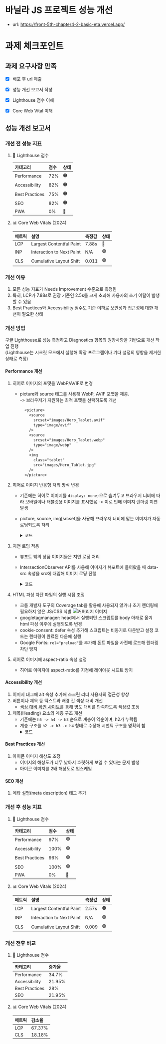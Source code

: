 # 바닐라 JS 프로젝트 성능 개선

- url: https://front-5th-chapter4-2-basic-eta.vercel.app/

# 과제 체크포인트

## 과제 요구사항 만족

- [x] 배포 후 url 제출
- [x] 성능 개선 보고서 작성

- [x] Lighthouse 점수 이해
- [x] Core Web Vital 이해

## 성능 개선 보고서

### 개선 전 성능 지표

1. 🎯 Lighthouse 점수

   | 카테고리       | 점수 | 상태 |
   | -------------- | ---- | ---- |
   | Performance    | 72%  | 🟠   |
   | Accessibility  | 82%  | 🟠   |
   | Best Practices | 75%  | 🟠   |
   | SEO            | 82%  | 🟠   |
   | PWA            | 0%   | 🔴   |

2. 📊 Core Web Vitals (2024)

   | 메트릭 | 설명                      | 측정값 | 상태 |
   | ------ | ------------------------- | ------ | ---- |
   | LCP    | Largest Contentful Paint  | 7.88s  | 🔴   |
   | INP    | Interaction to Next Paint | N/A    | 🟢   |
   | CLS    | Cumulative Layout Shift   | 0.011  | 🟢   |

### 개선 이유

1. 모든 성능 지표가 Needs Improvement 수준으로 측정됨
2. 특히, LCP가 7.88s로 권장 기준인 2.5s를 크게 초과해 사용자의 초기 이탈이 발생할 수 있음
3. Best Practices와 Accessibility 점수도 기준 이하로 보안성과 접근성에 대한 개선이 필요한 상태

### 개선 방법

구글 Lighthouse로 성능 측정하고 Diagnostics 항목의 권장사항을 기반으로 개선 작업 진행  
(Lighthouse는 시크릿 모드에서 실행해 확장 프로그램이나 기타 설정의 영향을 제거한 상태로 측정)

#### Performance 개선

1.  히어로 이미지의 포맷을 WebP/AVIF로 변경
    - picture와 source 태그를 사용해 WebP, AVIF 포맷을 제공.  
      -> 브라우저가 지원하는 최적 포맷을 선택하도록 개선
      ```
        <picture>
          <source
            srcset="images/Hero_Tablet.avif"
            type="image/avif"
          />
          <source
            srcset="images/Hero_Tablet.webp"
            type="image/webp"
          />
          <img
            class="tablet"
            src="images/Hero_Tablet.jpg"
          />
        </picture>
      ```
2.  히어로 이미지 반응형 처리 방식 변경

    - 기존에는 히어로 이미지를 `display: none;`으로 숨겨두고 브라우저 너비에 따라 모바일이나 태블릿용 이미지를 표시했음
      -> 이로 인해 이미지 렌더링 지연 발생
    - picture, source, img[srcset]을 사용해 브라우저 너비에 맞는 이미지가 자동 로딩되도록 처리
      <details>
        <summary>코드</summary>

          <picture>
            <source
              srcset="images/Hero_Mobile.avif"
              media="(max-width: 576px)"
              type="image/avif"
            />
            <source
              srcset="images/Hero_Tablet.avif"
              media="(max-width: 960px)"
              type="image/avif"
            />
            <source
              srcset="images/Hero_Desktop.avif"
              media="(min-width: 961px)"
              type="image/avif"
            />
            <source
              srcset="images/Hero_Mobile.webp"
              media="(max-width: 576px)"
              type="image/webp"
            />
            <source
              srcset="images/Hero_Tablet.webp"
              media="(max-width: 960px)"
              type="image/webp"
            />
            <source
              srcset="images/Hero_Desktop.webp"
              media="(min-width: 961px)"
              type="image/webp"
            />
            <img
              srcset="images/Hero_Mobile.jpg 576w, images/Hero_Tablet.jpg 960w"
              src="images/Hero_Desktop.jpg"
            />
          </picture>

      </details>

3.  지연 로딩 적용

    - 뷰포트 밖의 상품 이미지들은 지연 로딩 처리
    - IntersectionObserver API를 사용해 이미지가 뷰포트에 들어왔을 때 data-src 속성을 src에 대입해 이미지 로딩 진행
      <details>
        <summary>코드</summary>

      ```

      function lazyLoadProductImages() {
        const options = {
          root: document.querySelector('#all-products'),
        };

        const observer = new IntersectionObserver((entries, observer) => {
          entries.forEach((entry) => {
            if (entry.isIntersecting) {
              entry.target.src = entry.target.dataset.src;
              observer.unobserve(entry.target);
            }
          });
        }, options);
        const targets = document.querySelectorAll(
          '#all-products .product-picture img',
        );

        targets.forEach((img) => {
          observer.observe(img);
        });
      }
      ```

      </details>

4.  HTML 파싱 차단 파일의 실행 시점 조정

    - 크롬 개발자 도구의 Coverage tab을 활용해 사용되지 않거나 초기 렌더링에 필요하지 않은 JS/CSS 식별
      ![커버리지 이미지](https://github.com/user-attachments/assets/4650e209-0d5f-4a25-a2e7-273f59c04e47)
    - googletagmanager: head에서 실행되던 스크립트를 body 아래로 옮겨 html 파싱 이후에 실행되도록 변경
    - cookie-consent: defer 속성 추가해 스크립트는 비동기로 다운받고 설정 코드는 렌더링이 완료된 다음에 실행
    - Google Fonts: `rel="preload"`를 추가해 폰트 파일을 사전에 로드해 렌더링 차단 방지

5.  히어로 이미지에 aspect-ratio 속성 설정
    - 히어로 이미지에 aspect-ratio를 지정해 레이아웃 시프트 방지

#### Accessibility 개선

1. 이미지 태그에 alt 속성 추가해 스크린 리더 사용자의 접근성 향상
2. 버튼이나 제목 등 텍스트와 배경 간 색상 대비 개선
   - [색상 대비 확인 사이트](https://dequeuniversity.com/rules/axe/4.10/color-contrast)를 통해 명도 대비를 만족하도록 색상값 조정
3. 제목(Heading) 요소의 계층 구조 개선
   - 기존에는 `h5 -> h4 -> h3` 순으로 계층이 역순이며, h2가 누락됨
   - 계층 구조를 `h2 -> h3 -> h4` 형태로 수정해 시맨틱 구조를 명확히 함
      <details>
        <summary>코드</summary>
          <div class="product-info">
            <h2 class="categories">Headsets, Apple</h3>
            <h3 class="title">Apple Headset</h4>
            <h4 class="price">
              <span>US$ 450.00</span>
            </h4>
            <button>Add to bag</button>
          </div>
      </details>

#### Best Practices 개선

1. 아이콘 이미지 해상도 조정
   - 이미지의 해상도가 너무 낮아서 흐릿하게 보일 수 있다는 문제 발생
   - 아이콘 이미지를 2배 해상도로 업스케일

#### SEO 개선

1. 메타 설명(meta description) 태그 추가

### 개선 후 성능 지표

1. 🎯 Lighthouse 점수

   | 카테고리       | 점수 | 상태 |
   | -------------- | ---- | ---- |
   | Performance    | 97%  | 🟢   |
   | Accessibility  | 100% | 🟢   |
   | Best Practices | 96%  | 🟢   |
   | SEO            | 100% | 🟢   |
   | PWA            | 0%   | 🔴   |

2. 📊 Core Web Vitals (2024)

   | 메트릭 | 설명                      | 측정값 | 상태 |
   | ------ | ------------------------- | ------ | ---- |
   | LCP    | Largest Contentful Paint  | 2.57s  | 🟠   |
   | INP    | Interaction to Next Paint | N/A    | 🟢   |
   | CLS    | Cumulative Layout Shift   | 0.009  | 🟢   |

### 개선 전후 비교

1. 🎯 Lighthouse 점수

   | 카테고리       | 증가율 |
   | -------------- | ------ |
   | Performance    | 34.7%  |
   | Accessibility  | 21.95% |
   | Best Practices | 28%    |
   | SEO            | 21.95% |

2. 📊 Core Web Vitals (2024)

   | 메트릭 | 감소율 |
   | ------ | ------ |
   | LCP    | 67.37% |
   | CLS    | 18.18% |

